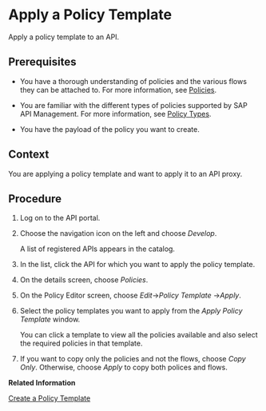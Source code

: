 <!-- loio2ceab71343704de0bfce2145f97c85b1 -->

# Apply a Policy Template

Apply a policy template to an API.



## Prerequisites

-   You have a thorough understanding of policies and the various flows they can be attached to. For more information, see [Policies](policies-7e4f3e5.md).

-   You are familiar with the different types of policies supported by SAP API Management. For more information, see [Policy Types](policy-types-c918e28.md).

-   You have the payload of the policy you want to create.



## Context

You are applying a policy template and want to apply it to an API proxy.



<a name="loio2ceab71343704de0bfce2145f97c85b1__steps_iq3_3xh_gy"/>

## Procedure

1.  Log on to the API portal.

2.  Choose the navigation icon on the left and choose *Develop*.

    A list of registered APIs appears in the catalog.

3.  In the list, click the API for which you want to apply the policy template.

4.  On the details screen, choose *Policies*.

5.  On the Policy Editor screen, choose *Edit*-\>*Policy Template* -\>*Apply*.

6.  Select the policy templates you want to apply from the *Apply Policy Template* window.

    You can click a template to view all the policies available and also select the required policies in that template.

7.  If you want to copy only the policies and not the flows, choose *Copy Only*. Otherwise, choose *Apply* to copy both polices and flows.


**Related Information**  


[Create a Policy Template](create-a-policy-template-c5d1872.md "Create a policy template add it to an API proxy.")

